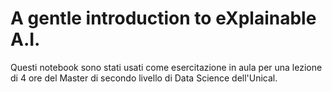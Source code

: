 # A gentle introduction to eXplainable A.I.

Questi notebook sono stati usati come esercitazione in aula per una lezione di 4 ore del Master di secondo livello di Data Science dell'Unical.
